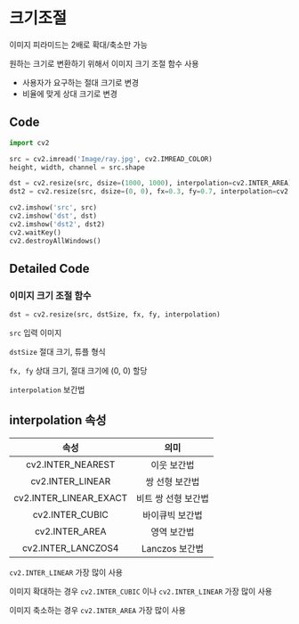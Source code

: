 # 크기조절

이미지 피라미드는 2배로 확대/축소만 가능

원하는 크기로 변환하기 위해서 이미지 크기 조절 함수 사용

- 사용자가 요구하는 절대 크기로 변경
- 비율에 맞게 상대 크기로 변경

## Code

```python
import cv2

src = cv2.imread('Image/ray.jpg', cv2.IMREAD_COLOR)
height, width, channel = src.shape

dst = cv2.resize(src, dsize=(1000, 1000), interpolation=cv2.INTER_AREA)
dst2 = cv2.resize(src, dsize=(0, 0), fx=0.3, fy=0.7, interpolation=cv2.INTER_LINEAR)

cv2.imshow('src', src)
cv2.imshow('dst', dst)
cv2.imshow('dst2', dst2)
cv2.waitKey()
cv2.destroyAllWindows()
```

## Detailed Code

### 이미지 크기 조절 함수

```python
dst = cv2.resize(src, dstSize, fx, fy, interpolation)
```

`src` 입력 이미지

`dstSize` 절대 크기, 튜플 형식

`fx, fy` 상대 크기, 절대 크기에 (0, 0) 할당

`interpolation` 보간법

## interpolation 속성

|          속성          |        의미         |
| :--------------------: | :-----------------: |
|   cv2.INTER_NEAREST    |     이웃 보간법     |
|    cv2.INTER_LINEAR    |   쌍 선형 보간법    |
| cv2.INTER_LINEAR_EXACT | 비트 쌍 선형 보간법 |
|    cv2.INTER_CUBIC     |   바이큐빅 보간법   |
|     cv2.INTER_AREA     |     영역 보간법     |
|   cv2.INTER_LANCZOS4   |   Lanczos 보간법    |

`cv2.INTER_LINEAR` 가장 많이 사용

이미지 확대하는 경우 `cv2.INTER_CUBIC` 이나 `cv2.INTER_LINEAR` 가장 많이 사용

이미지 축소하는 경우 `cv2.INTER_AREA` 가장 많이 사용